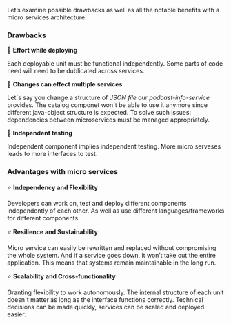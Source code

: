 Let’s examine possible drawbacks as well as all the notable benefits with a micro services architecture.

### Drawbacks

💩 **Effort while deploying**

Each deployable unit must be functional independently. Some parts of code need will need to be dublicated across services.


💩 **Changes can effect multiple services**

Let´s say you change a structure of *JSON file* our *podcast-info-service* provides. The catalog componet won´t be able to use it anymore since different java-object structure is expected. To solve such issues: dependencies between microservices must be managed appropriately.


💩 **Independent testing**

Independent component implies independent testing. More micro serveses leads to more interfaces to test.



### Advantages with micro services

⭐ **Independency and Flexibility**

Developers can work on, test and deploy different components independently of each other. As well as use different languages/frameworks for different components.


⭐ **Resilience and Sustainability**

Micro service can easily be rewritten and replaced without compromising the whole system. And if a service goes down, it won’t take out the entire application. This means that systems remain maintainable in the long run.



⭐ **Scalability and Cross-functionality**

Granting flexibility to work autonomously. The internal structure of each unit doesn´t matter as long as the interface functions correctly. Technical decisions can be made quickly, services can be scaled and deployed easier.

